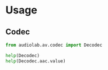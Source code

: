 # Usage

## Codec

```python
from audiolab.av.codec import Decodec

help(Decodec)
help(Decodec.aac.value)
```
